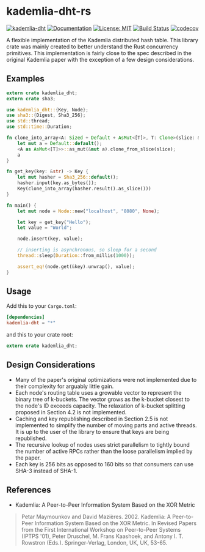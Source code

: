 # kademlia-dht-rs
[![kademlia-dht](http://meritbadge.herokuapp.com/kademlia-dht)](https://crates.io/crates/kademlia-dht)
[![Documentation](https://docs.rs/kademlia-dht/badge.svg)](https://docs.rs/kademlia-dht)
[![License: MIT](https://img.shields.io/badge/License-MIT-yellow.svg)](https://opensource.org/licenses/MIT)
[![Build Status](https://travis-ci.org/jeffrey-xiao/kademlia-dht-rs.svg?branch=master)](https://travis-ci.org/jeffrey-xiao/kademlia-dht-rs)
[![codecov](https://codecov.io/gh/jeffrey-xiao/kademlia-dht-rs/branch/master/graph/badge.svg)](https://codecov.io/gh/jeffrey-xiao/kademlia-dht-rs)

A flexible implementation of the Kademlia distributed hash table. This library crate was mainly created to better understand the Rust concurrency primitives. This implementation is fairly close to the spec described in the original Kademlia paper with the exception of a few design considerations.

## Examples
```rust
extern crate kademlia_dht;
extern crate sha3;

use kademlia_dht::{Key, Node};
use sha3::{Digest, Sha3_256};
use std::thread;
use std::time::Duration;

fn clone_into_array<A: Sized + Default + AsMut<[T]>, T: Clone>(slice: &[T]) -> A {
    let mut a = Default::default();
    <A as AsMut<[T]>>::as_mut(&mut a).clone_from_slice(slice);
    a
}

fn get_key(key: &str) -> Key {
    let mut hasher = Sha3_256::default();
    hasher.input(key.as_bytes());
    Key(clone_into_array(hasher.result().as_slice()))
}

fn main() {
    let mut node = Node::new("localhost", "8080", None);

    let key = get_key("Hello");
    let value = "World";

    node.insert(key, value);

    // inserting is asynchronous, so sleep for a second
    thread::sleep(Duration::from_millis(1000));

    assert_eq!(node.get(&key).unwrap(), value);
}

```

## Usage
Add this to your `Cargo.toml`:
```toml
[dependencies]
kademlia-dht = "*"
```
and this to your crate root:
```rust
extern crate kademlia_dht;
```

## Design Considerations
 - Many of the paper's original optimizations were not implemented due to their complexity for arguably little gain.
 - Each node's routing table uses a growable vector to represent the binary tree of k-buckets. The vector grows as the k-bucket closest to the node's ID exceeds capacity. The relaxation of k-bucket splitting proposed in Section 4.2 is not implemented.
 - Caching and key republishing described in Section 2.5 is not implemented to simplify the number of moving parts and active threads. It is up to the user of the library to ensure that keys are being republished.
 - The recursive lookup of nodes uses strict parallelism to tightly bound the number of active RPCs rather than the loose parallelism implied by the paper.
 - Each key is 256 bits as opposed to 160 bits so that consumers can use SHA-3 instead of SHA-1.

## References
 - Kademlia: A Peer-to-Peer Information System Based on the XOR Metric
 > Petar Maymounkov and David Mazières. 2002. Kademlia: A Peer-to-Peer Information System Based on the XOR Metric. In Revised Papers from the First International Workshop on Peer-to-Peer Systems (IPTPS '01), Peter Druschel, M. Frans Kaashoek, and Antony I. T. Rowstron (Eds.). Springer-Verlag, London, UK, UK, 53-65.
